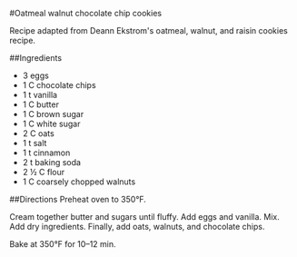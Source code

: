 #Oatmeal walnut chocolate chip cookies

Recipe adapted from Deann Ekstrom's oatmeal, walnut, and raisin cookies recipe.

##Ingredients
- 3 eggs
- 1 C chocolate chips
- 1 t vanilla 
- 1 C butter
- 1 C brown sugar
- 1 C white sugar
- 2 C oats
- 1 t salt
- 1 t cinnamon
- 2 t baking soda
- 2 &frac12; C flour
- 1 C coarsely chopped walnuts

##Directions
Preheat oven to 350&deg;F.

Cream together butter and sugars until fluffy. Add eggs and vanilla. Mix. Add dry ingredients. Finally, add oats, walnuts, and chocolate chips.

Bake at 350&deg;F for 10&ndash;12&nbsp;min.

